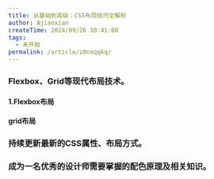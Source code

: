 ```yaml
---
title: 从基础到高级：CSS布局技巧全解析
author: Ajianxian
createTime: 2024/09/26 10:41:08
tags:
  - 未开始
permalink: /article/z8nxqqkq/
---
```


### Flexbox、Grid等现代布局技术。

#### 1.Flexbox布局

####  grid布局


### 持续更新最新的CSS属性、布局方式。


### 成为一名优秀的设计师需要掌握的配色原理及相关知识。